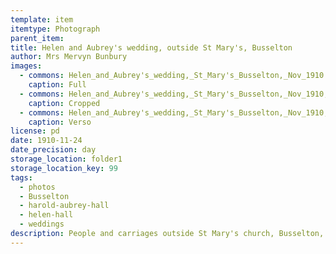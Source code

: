 ```yaml
---
template: item
itemtype: Photograph
parent_item: 
title: Helen and Aubrey's wedding, outside St Mary's, Busselton
author: Mrs Mervyn Bunbury
images:
  - commons: Helen_and_Aubrey's_wedding,_St_Mary's_Busselton,_Nov_1910.png
    caption: Full
  - commons: Helen_and_Aubrey's_wedding,_St_Mary's_Busselton,_Nov_1910,_cropped.png
    caption: Cropped
  - commons: Helen_and_Aubrey's_wedding,_St_Mary's_Busselton,_Nov_1910,_back.png
    caption: Verso
license: pd
date: 1910-11-24
date_precision: day
storage_location: folder1
storage_location_key: 99
tags:
  - photos
  - Busselton
  - harold-aubrey-hall
  - helen-hall
  - weddings
description: People and carriages outside St Mary's church, Busselton, Western Australia, on the day of Aubrey and Helen Hall's wedding in 1910.
---
```

